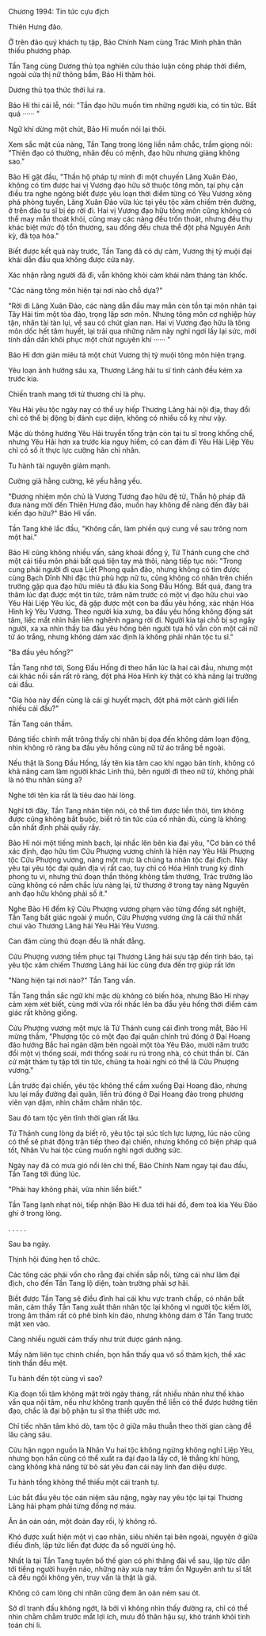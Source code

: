 




Chương 1994: Tin tức cựu địch


Thiên Hưng đảo.

Ở trên đảo quý khách tụ tập, Bảo Chính Nam cùng Trác Minh phân thân thiếu phương pháp.

Tần Tang cùng Dương thủ tọa nghiên cứu thảo luận công pháp thời điểm, ngoài cửa thị nữ thông bẩm, Bảo Hỉ thăm hỏi.

Dương thủ tọa thức thời lui ra.

Bảo Hỉ thi cái lễ, nói: "Tần đạo hữu muốn tìm những người kia, có tin tức. Bất quá ······ "

Ngữ khí dừng một chút, Bảo Hỉ muốn nói lại thôi.

Xem sắc mặt của nàng, Tần Tang trong lòng liền nắm chắc, trầm giọng nói: "Thiên đạo có thường, nhân đều có mệnh, đạo hữu nhưng giảng không sao."

Bảo Hỉ gật đầu, "Thần hộ pháp tự mình đi một chuyến Lăng Xuân Đảo, không có tìm được hai vị Vương đạo hữu sở thuộc tông môn, tại phụ cận điều tra nghe ngóng biết được yêu loạn thời điểm từng có Yêu Vương xông phá phòng tuyến, Lăng Xuân Đảo vừa lúc tại yêu tộc xâm chiếm trên đường, ở trên đảo tu sĩ bị ép rời đi. Hai vị Vương đạo hữu tông môn cũng không có thể may mắn thoát khỏi, cũng may các nàng đều trốn thoát, nhưng đều thụ khác biệt mức độ tổn thương, sau đồng đều chưa thể đột phá Nguyên Anh kỳ, đã tọa hóa."

Biết được kết quả này trước, Tần Tang đã có dự cảm, Vương thị tỷ muội đại khái dẫn đầu qua không được cửa này.

Xác nhận rằng người đã đi, vẫn không khỏi cảm khái năm tháng tàn khốc.

"Các nàng tông môn hiện tại nơi nào chỗ dựa?"

"Rời đi Lăng Xuân Đảo, các nàng dẫn đầu may mắn còn tồn tại môn nhân tại Tây Hải tìm một tòa đảo, trọng lập sơn môn. Nhưng tông môn cơ nghiệp hủy tận, nhân tài tàn lụi, về sau có chút gian nan. Hai vị Vương đạo hữu là tông môn dốc hết tâm huyết, lại trải qua những năm này nghỉ ngơi lấy lại sức, mới tính dần dần khôi phục một chút nguyên khí ······ "

Bảo Hỉ đơn giản miêu tả một chút Vương thị tỷ muội tông môn hiện trạng.

Yêu loạn ảnh hưởng sâu xa, Thương Lãng hải tu sĩ tình cảnh đều kém xa trước kia.

Chiến tranh mang tới tử thương chỉ là phụ.

Yêu Hải yêu tộc ngày nay có thể uy hiếp Thương Lãng hải nội địa, thay đổi chỉ có thể bị động bị đánh cục diện, không có nhiều cố kỵ như vậy.

Mặc dù thông hướng Yêu Hải truyền tống trận còn tại tu sĩ trong khống chế, nhưng Yêu Hải hơn xa trước kia nguy hiểm, có can đảm đi Yêu Hải Liệp Yêu chỉ có số ít thực lực cường hãn chi nhân.

Tu hành tài nguyên giảm mạnh.

Cường giả hằng cường, kẻ yếu hằng yếu.

"Đương nhiệm môn chủ là Vương Tương đạo hữu đệ tử, Thần hộ pháp đã đưa nàng mời đến Thiên Hưng đảo, muốn hay không để nàng đến đây bái kiến đạo hữu?" Bảo Hỉ vấn.

Tần Tang khẽ lắc đầu, "Không cần, làm phiền quý cung về sau trông nom một hai."

Bảo Hỉ cũng không nhiều vấn, sảng khoái đồng ý, Tứ Thánh cung che chở một cái tiểu môn phái bất quá tiện tay mà thôi, nàng tiếp tục nói: "Trong cung phái người đi qua Liệt Phong quần đảo, nhưng không có tìm được cùng Bạch Dĩnh Nhi đặc thù phù hợp nữ tu, cũng không có nhân trên chiến trường gặp qua đạo hữu miêu tả đầu kia Song Đầu Hống. Bất quá, đang tra thăm lúc đạt được một tin tức, trăm năm trước có một vị đạo hữu chui vào Yêu Hải Liệp Yêu lúc, đã gặp được một con ba đầu yêu hống, xác nhận Hóa Hình kỳ Yêu Vương. Theo người kia xưng, ba đầu yêu hống không động sát tâm, liếc mắt nhìn hắn liền nghênh ngang rời đi. Người kia tại chỗ bị sợ ngây người, xa xa nhìn thấy ba đầu yêu hống bên người tựa hồ vẫn còn một cái nữ tử áo trắng, nhưng không dám xác định là không phải nhân tộc tu sĩ."

"Ba đầu yêu hống?"

Tần Tang nhớ tới, Song Đầu Hống đi theo hắn lúc là hai cái đầu, nhưng một cái khác nổi sần rất rõ ràng, đột phá Hóa Hình kỳ thật có khả năng lại trưởng cái đầu.

"Gia hỏa này đến cùng là cái gì huyết mạch, đột phá một cảnh giới liền nhiều cái đầu?"

Tần Tang oán thầm.

Đáng tiếc chính mắt trông thấy chi nhân bị dọa đến không dám loạn động, nhìn không rõ ràng ba đầu yêu hống cùng nữ tử áo trắng bề ngoài.

Nếu thật là Song Đầu Hống, lấy tên kia tâm cao khí ngạo bản tính, không có khả năng cam làm người khác Linh thú, bên người đi theo nữ tử, không phải là nó thu nhân sủng a?

Nghe tới tên kia rất là tiêu dao hài lòng.

Nghĩ tới đây, Tần Tang nhân tiện nói, có thể tìm được liền thôi, tìm không được cũng không bắt buộc, biết rõ tin tức của cố nhân đủ, cũng là không cần nhất định phải quấy rầy.

Bảo Hỉ nói một tiếng minh bạch, lại nhấc lên bên kia đại yêu, "Cơ bản có thể xác định, đạo hữu tìm Cửu Phượng vương chính là hiện nay Yêu Hải Phượng tộc Cửu Phượng vương, nàng một mực là chúng ta nhân tộc đại địch. Này yêu tại yêu tộc đại quân địa vị rất cao, tuy chỉ có Hóa Hình trung kỳ đỉnh phong tu vi, nhưng thủ đoạn thần thông không tầm thường, Trác trưởng lão cũng không có nắm chắc lưu nàng lại, tử thương ở trong tay nàng Nguyên anh đạo hữu không phải số ít."

Nghe Bảo Hỉ đếm kỹ Cửu Phượng vương phạm vào từng đống sát nghiệt, Tần Tang bất giác ngoài ý muốn, Cửu Phượng vương ứng là cái thứ nhất chui vào Thương Lãng hải Yêu Hải Yêu Vương.

Can đảm cùng thủ đoạn đều là nhất đẳng.

Cửu Phượng vương tiềm phục tại Thương Lãng hải sưu tập đến tình báo, tại yêu tộc xâm chiếm Thương Lãng hải lúc cũng đưa đến trợ giúp rất lớn

"Nàng hiện tại nơi nào?" Tần Tang vấn.

Tần Tang thần sắc ngữ khí mặc dù không có biến hóa, nhưng Bảo Hỉ nhạy cảm xem xét biết, cùng mới vừa rồi nhấc lên ba đầu yêu hống thời điểm cảm giác rất không giống.

Cửu Phượng vương một mực là Tứ Thánh cung cái đinh trong mắt, Bảo Hỉ mừng thầm, "Phượng tộc có một đạo đại quân chính trú đóng ở Đại Hoang đảo hướng Bắc hai ngàn dặm bên ngoài một tòa Yêu Đảo, mười năm trước đổi một vị thống soái, mới thống soái ru rú trong nhà, có chút thần bí. Căn cứ mật thám tụ tập tới tin tức, chúng ta hoài nghi có thể là Cửu Phượng vương."

Lần trước đại chiến, yêu tộc không thể cầm xuống Đại Hoang đảo, nhưng lưu lại mấy đường đại quân, liền trú đóng ở Đại Hoang đảo trong phương viên vạn dặm, nhìn chằm chằm nhân tộc.

Sau đó tam tộc yên tĩnh thời gian rất lâu.

Tứ Thánh cung lòng dạ biết rõ, yêu tộc tại súc tích lực lượng, lúc nào cũng có thể sẽ phát động trận tiếp theo đại chiến, nhưng không có biện pháp quá tốt, Nhân Vu hai tộc cũng muốn nghỉ ngơi dưỡng sức.

Ngày nay đã có mưa gió nổi lên chi thế, Bảo Chính Nam ngay tại đau đầu, Tần Tang tới đúng lúc.

"Phải hay không phải, vừa nhìn liền biết."

Tần Tang lạnh nhạt nói, tiếp nhận Bảo Hỉ đưa tới hải đồ, đem toà kia Yêu Đảo ghi ở trong lòng.

. . . . .

Sau ba ngày.

Thịnh hội đúng hẹn tổ chức.

Các tông các phái vốn cho rằng đại chiến sắp nổi, từng cái như lâm đại địch, cho đến Tần Tang lộ diện, toàn trường phải sợ hãi.

Biết được Tần Tang sẽ điều đình hai cái khu vực tranh chấp, có nhân bất mãn, cảm thấy Tần Tang xuất thân nhân tộc lại không vì người tộc kiếm lời, trong âm thầm rất có phê bình kín đáo, nhưng không dám ở Tần Tang trước mặt xen vào.

Càng nhiều người cảm thấy như trút được gánh nặng.

Mấy năm liên tục chinh chiến, bọn hắn thấy qua vô số thảm kịch, thể xác tinh thần đều mệt.

Tu hành đến tột cùng vì sao?

Kia đoạn tối tăm không mặt trời ngày tháng, rất nhiều nhân như thế khảo vấn qua nội tâm, nếu như không tranh quyền thế liền có thể được hưởng tiên đạo, chắc là đại bộ phận tu sĩ tha thiết ước mơ.

Chỉ tiếc nhân tâm khó dò, tam tộc ở giữa mâu thuẫn theo thời gian càng để lâu càng sâu.

Cừu hận ngọn nguồn là Nhân Vu hai tộc không ngừng không nghỉ Liệp Yêu, nhưng bọn hắn cũng có thể xuất ra đại đạo là lấy cớ, lẽ thẳng khí hùng, càng không khả năng từ bỏ sát yêu đan cái này linh đan diệu dược.

Tu hành tổng không thể thiếu một cái tranh tự.

Lúc bắt đầu yêu tộc oán niệm sâu nặng, ngày nay yêu tộc lại tại Thương Lãng hải phạm phải từng đống nợ máu.

Ân ân oán oán, một đoàn đay rối, lý không rõ.

Khó được xuất hiện một vị cao nhân, siêu nhiên tại bên ngoài, nguyện ở giữa điều đình, lập tức liền đạt được đa số người ủng hộ.

Nhất là tại Tần Tang tuyên bố thế gian có phi thăng đài về sau, lập tức dẫn tới tiếng người huyên náo, những này xưa nay trầm ổn Nguyên anh tu sĩ tất cả đều ngồi không yên, truy vấn là thật là giả.

Không có cam lòng chi nhân cũng đem ân oán ném sau ót.

Sở dĩ tranh đấu không ngớt, là bởi vì không nhìn thấy đường ra, chỉ có thể nhìn chằm chằm trước mắt lợi ích, mưu đồ thân hậu sự, khó tránh khỏi tính toán chi li.




